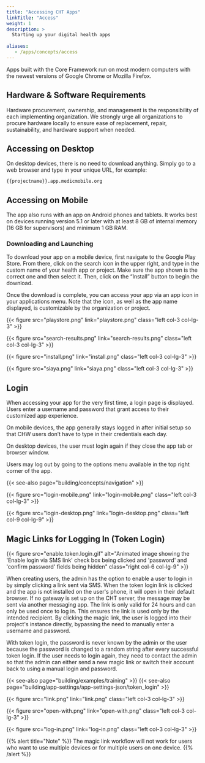 ```yaml
---
title: "Accessing CHT Apps"
linkTitle: "Access"
weight: 1
description: >
  Starting up your digital health apps
  
aliases:
   - /apps/concepts/access
---
```


Apps built with the Core Framework run on most modern computers with the newest versions of Google Chrome or Mozilla Firefox.

## Hardware & Software Requirements

Hardware procurement, ownership, and management is the responsibility of each implementing organization. We strongly urge all organizations to procure hardware locally to ensure ease of replacement, repair, sustainability, and hardware support when needed.


## Accessing on Desktop

On desktop devices, there is no need to download anything. Simply go to a web browser and type in your unique URL, for example:

`{{projectname}}.app.medicmobile.org`

## Accessing on Mobile

The app also runs with an app on Android phones and tablets. It works best on devices running version 5.1 or later with at least 8 GB of internal memory (16 GB for supervisors) and minimum 1 GB RAM.

### Downloading and Launching

To download your app on a mobile device, first navigate to the Google Play Store. From there, click on the search icon in the upper right, and type in the custom name of your health app or project. Make sure the app shown is the correct one and then select it. Then, click on the “Install” button to begin the download. 

Once the download is complete, you can access your app via an app icon in your applications menu. Note that the icon, as well as the app name displayed, is customizable by the organization or project.

{{< figure src="playstore.png" link="playstore.png" class="left col-3 col-lg-3" >}}

{{< figure src="search-results.png" link="search-results.png" class="left col-3 col-lg-3" >}}

{{< figure src="install.png" link="install.png" class="left col-3 col-lg-3" >}}

{{< figure src="siaya.png" link="siaya.png" class="left col-3 col-lg-3" >}}


## Login

When accessing your app for the very first time, a login page is displayed. Users enter a username and password that grant access to their customized app experience.

On mobile devices, the app generally stays logged in after initial setup so that CHW users don’t have to type in their credentials each day. 

On desktop devices, the user must login again if they close the app tab or browser window.

Users may log out by going to the options menu available in the top right corner of the app.

{{< see-also page="building/concepts/navigation" >}}

{{< figure src="login-mobile.png" link="login-mobile.png" class="left col-3 col-lg-3" >}}

{{< figure src="login-desktop.png" link="login-desktop.png" class="left col-9 col-lg-9" >}}


## Magic Links for Logging In (Token Login)

{{< figure src="enable.token.login.gif" alt="Animated image showing the 'Enable login via SMS link' check box being clicked and 'password' and 'confirm password' fields being hidden" class="right col-6 col-lg-9" >}}

When creating users, the admin has the option to enable a user to login in by simply clicking a link sent via SMS. When the token login link is clicked and the app is not installed on the user's phone, it will open in their default browser. If no gateway is set up on the CHT server, the message may be sent via another messaging app. The link is only valid for 24 hours and can only be used once to log in. This ensures the link is used only by the intended recipient. By clicking the magic link, the user is logged into their project's instance directly, bypassing the need to manually enter a username and password.  

With token login, the password is never known by the admin or the user because the password is changed to a random string after every successful token login. If the user needs to login again, they need to contact the admin so that the admin can either send a new magic link or switch their account back to using a manual login and password.

{{< see-also page="building/examples/training" >}}
{{< see-also page="building/app-settings/app-settings-json/token_login" >}}


{{< figure src="link.png" link="link.png" class="left col-3 col-lg-3" >}}

{{< figure src="open-with.png" link="open-with.png" class="left col-3 col-lg-3" >}}

{{< figure src="log-in.png" link="log-in.png" class="left col-3 col-lg-3" >}}

{{% alert title="Note" %}}
The magic link workflow will not work for users who want to use multiple devices or for multiple users on one device.
{{% /alert %}}






